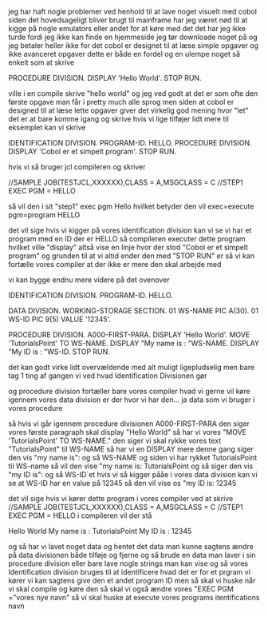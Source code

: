 jeg har haft nogle problemer ved henhold til at lave noget visuelt med cobol
siden det hovedsageligt bliver brugt til mainframe har jeg været nød til at kigge på nogle emulators eller andet for at køre med det
det har jeg ikke turde fordi jeg ikke kan finde en hjemmeside jeg tør downloade noget på og jeg betaler heller ikke for det
cobol er designet til at læse simple opgaver og ikke avanceret opgaver dette er både en fordel og en ulempe
noget så enkelt som at skrive 

PROCEDURE DIVISION.
   DISPLAY 'Hello World'.
STOP RUN.

ville i en compile skrive "hello world" og jeg ved godt at det er som ofte den første opgave man får i pretty much alle sprog
men siden at cobol er designed til at læse lette opgaver giver det virkelig god mening hvor "let" det er at bare komme igang og skrive
hvis vi lige tilføjer lidt mere til eksemplet kan vi skrive 

 
IDENTIFICATION DIVISION.
PROGRAM-ID. HELLO.
PROCEDURE DIVISION.
DISPLAY 'Cobol er et simpelt program'.
STOP RUN.

hvis vi så bruger jcl compileren og skriver 

//SAMPLE JOB(TESTJCL,XXXXXX),CLASS = A,MSGCLASS = C
//STEP1 EXEC PGM = HELLO

så vil den i sit "step1" exec pgm Hello hvilket betyder den vil exec=execute pgm=program HELLO

det vil sige hvis vi kigger på vores identification division kan vi se vi har et program med en ID der er HELLO
så compileren executer dette program hvilket ville "display" altså vise en linje hvor der stod "Cobol er et simpelt program"
og grunden til at vi altid ender den med "STOP RUN" er så vi kan fortælle vores compiler at der ikke er mere den skal arbejde med

vi kan bygge endnu mere videre på det ovenover

IDENTIFICATION DIVISION.
PROGRAM-ID. HELLO.

DATA DIVISION.
   WORKING-STORAGE SECTION.
   01 WS-NAME PIC A(30).
   01 WS-ID PIC 9(5) VALUE '12345'.

PROCEDURE DIVISION.
   A000-FIRST-PARA.
   DISPLAY 'Hello World'.
   MOVE 'TutorialsPoint' TO WS-NAME.
   DISPLAY "My name is : "WS-NAME.
   DISPLAY "My ID is : "WS-ID.
STOP RUN.

det kan godt virke lidt overvældende med alt muligt ligepludselig men bare tag 1 ting af gangen
vi ved hvad 
Identification Divisionen gør

og procedure division fortæller bare vores compiler hvad vi gerne vil køre igennem
vores data division er der hvor vi har den... ja data som vi bruger i vores procedure

så hvis vi går igennem procedure divisionen A000-FIRST-PARA den siger vores første paragraph skal display "Hello World"
så har vi vores "MOVE 'TutorialsPoint' TO WS-NAME." den siger vi skal rykke vores text "TutorialsPoint" til WS-NAME
så har vi en DISPLAY mere denne gang siger den vis "my name is": og så WS-NAME og siden vi har rykket TutorialsPoint til WS-name
så vil den vise "my name is: TutorialsPoint
og så siger den vis "my ID is": og så WS-ID`et hvis vi så kigger pååe i vores data division kan vi se at WS-ID har en value på 12345
så den vil vise os "my ID is: 12345

det vil sige hvis vi kører dette program i vores compiler ved at skrive
//SAMPLE JOB(TESTJCL,XXXXXX),CLASS = A,MSGCLASS = C
//STEP1 EXEC PGM = HELLO
i compileren
vil der stå

Hello World
My name is : TutorialsPoint
My ID is : 12345

og så har vi lavet noget data og hentet det data man kunne sagtens ændre på data divisionen både tilføje og fjerne
og så brude en data man laver i sin procedure division eller bare lave nogle strings man kan vise og så vores Identification division
bruges til at identificere hvad det er for et prgram vi kører vi kan sagtens give den et andet program ID men så skal vi huske når vi skal compile og køre den så skal vi også ændre vores "EXEC PGM ="vores nye navn" så vi skal huske at execute vores programs itentifications navn